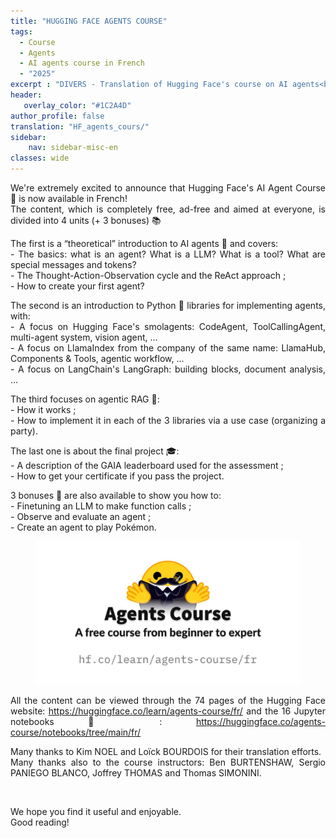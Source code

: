 ```yaml
---
title: "HUGGING FACE AGENTS COURSE"
tags:
  - Course
  - Agents
  - AI agents course in French
  - "2025"
excerpt : "DIVERS - Translation of Hugging Face's course on AI agents<br> - Difficulty : beginner"
header:
   overlay_color: "#1C2A4D"
author_profile: false
translation: "HF_agents_cours/"
sidebar:
    nav: sidebar-misc-en
classes: wide
---
```


<p style="text-align:justify;">
We're extremely excited to announce that Hugging Face's AI Agent Course 🤗 is now available in French!<br>
The content, which is completely free, ad-free and aimed at everyone, is divided into 4 units (+ 3 bonuses) 📚<br>
</p>

<p style="text-align:justify;">
The first is a “theoretical” introduction to AI agents 🤵 and covers:<br>
- The basics: what is an agent? What is a LLM? What is a tool? What are special messages and tokens?<br>
- The Thought-Action-Observation cycle and the ReAct approach ;<br>
- How to create your first agent?<br>
</p>

<p style="text-align:justify;">
The second is an introduction to Python 🐍 libraries for implementing agents, with:<br>
- A focus on Hugging Face's smolagents: CodeAgent, ToolCallingAgent, multi-agent system, vision agent, ...<br>
- A focus on LlamaIndex from the company of the same name: LlamaHub, Components & Tools, agentic workflow, ...<br>
- A focus on LangChain's LangGraph: building blocks, document analysis, ...<br>
</p>

<p style="text-align:justify;">
The third focuses on agentic RAG 🐶:<br>
- How it works ;<br>
- How to implement it in each of the 3 libraries via a use case (organizing a party).<br>
</p>

<p style="text-align:justify;">
The last one is about the final project 🎓:<br>
- A description of the GAIA leaderboard used for the assessment ;<br>
- How to get your certificate if you pass the project.<br>
</p>

<p style="text-align:justify;">
3 bonuses 🎁 are also available to show you how to:<br>
- Finetuning an LLM to make function calls ;<br>
- Observe and evaluate an agent ;<br>
- Create an agent to play Pokémon.<br>
</p>

<center>
<figure class="image">
  <img src="https://raw.githubusercontent.com/catie-aq/blog-vaniila/refs/heads/main/assets/images/Cours_agents/Cours_agents.png">
</figure>
</center>

<p style="text-align:justify;">
All the content can be viewed through the 74 pages of the Hugging Face website: <a href="https://huggingface.co/learn/agents-course/fr/">https://huggingface.co/learn/agents-course/fr/</a> and the 16 Jupyter notebooks 📓 : <a href="https://huggingface.co/agents-course/notebooks/tree/main/fr/">https://huggingface.co/agents-course/notebooks/tree/main/fr/</a><br>
</p>

<p style="text-align:justify;">
Many thanks to Kim NOEL and Loïck BOURDOIS for their translation efforts.<br>
Many thanks also to the course instructors: Ben BURTENSHAW, Sergio PANIEGO BLANCO, Joffrey THOMAS and Thomas SIMONINI.
</p>

<br>

<p style="text-align:justify;">We hope you find it useful and enjoyable.<br>
Good reading!</p>
